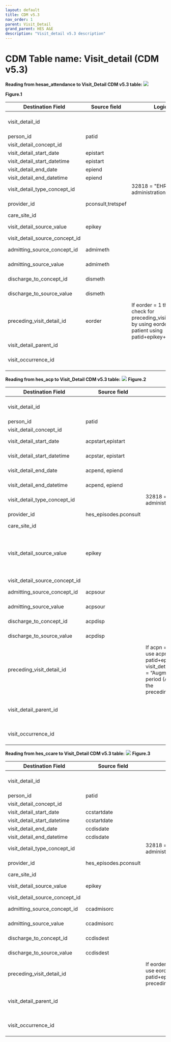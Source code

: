 ```yaml
---
layout: default
title: CDM v5.3
nav_order: 1
parent: Visit_Detail
grand_parent: HES A&E
description: "Visit_detail v5.3 description"
---
```


# CDM Table name: Visit_detail (CDM v5.3)

**Reading from hesae_attendance to Visit_Detail CDM v5.3 table:**
![](images/image4.png)

**Figure.1**

| Destination Field | Source field | Logic | Comment field |
| --- | --- | --- | --- |
| visit_detail_id |  |  | Autogenerate: if table is empty, starts from MAX(public.visit_detail) + 1|
| person_id | patid |  |  |
| visit_detail_concept_id |  |  | 9201 = Inpatient visit |
| visit_detail_start_date | epistart | |  |
| visit_detail_start_datetime | epistart | |  |
| visit_detail_end_date | epiend | | |
| visit_detail_end_datetime | epiend | |  |
| visit_detail_type_concept_id |  | 32818 = "EHR administration record” |  |
| provider_id | pconsult,tretspef |  | Provider_id from PROVIDER using pconsult and tretspef |
| care_site_id | |  |  |
| visit_detail_source_value | epikey | | This will allow us to retrieve visit_detail_id using patid. |
| visit_detail_source_concept_id |  |  | 32828 |
| admitting_source_concept_id | admimeth |  | Definition to be added instead of number |
| admitting_source_value | admimeth |  | Check for OMOP codes from admimeth |
| discharge_to_concept_id | dismeth |  | Definition to be added instead of number |
| discharge_to_source_value | dismeth |  | Check for OMOP codes from dismeth |
| preceding_visit_detail_id | eorder | If eorder = 1 then 0 else check for preceding_visit_detail_id by using eorder for this patient using patid+epikey+spno. |  |
| visit_detail_parent_id |  |  |  |
| visit_occurrence_id |  |  | Use spno to retrieve visit_occurrence_id from visit_occurrence.visit_source_value |

**Reading from hes_acp to Visit_Detail CDM v5.3 table:**
![](images/image5.png)
**Figure.2**

| Destination Field | Source field | Logic | Comment field |
| --- | --- | --- | --- |
| visit_detail_id |  |  | Autogenerate: if table is empty, starts from MAX(public.visit_detail) + 1|
| person_id | patid |  |  |
| visit_detail_concept_id |  |  | 32037 = Intensive care |
| visit_detail_start_date | acpstart,epistart | | If acpstart in not null then acpstar else epistart |
| visit_detail_start_datetime | acpstar, epistart | | If acpstart in not null then acpstar else epistart  |
| visit_detail_end_date | acpend, epiend | |If acpend is not null then acpend else epiend |
| visit_detail_end_datetime | acpend, epiend | | If acpend is not null then acpend else epiend  |
| visit_detail_type_concept_id |  | 32818 = "EHR administration record” |  |
| provider_id | hes_episodes.pconsult |  | Use patid+epikey to get it (only if efficient and provider populated) |
| care_site_id | |  |  |
| visit_detail_source_value | epikey | | This will allow to retrieve visit_details_id using patid If acpn = 1 then 0 else use acpn with patid+epikey and visit_detail_source_value = “Augmented care period (ACP)” to find the preceding_visit_detail_id  |
| visit_detail_source_concept_id |  |  |  |
| admitting_source_concept_id | acpsour |  | Definition to be added instead of number |
| admitting_source_value | acpsour |  | Check for OMOP codes from acpsour |
| discharge_to_concept_id | acpdisp |  | Definition to be added instead of number |
| discharge_to_source_value | acpdisp |  | Check for OMOP codes from acpdisp |
| preceding_visit_detail_id | | If acpn = 1 then 0 else use acpn with patid+epikey and visit_detail_source_value = “Augmented care period (ACP)” to find the preceding_visit_detail_id |  |
| visit_detail_parent_id |  |  | Use patid + epikey where visit_detail_source_value= “Visit episode” to get the visit_detail_parent_id  |
| visit_occurrence_id |  |  | Use spno to retrieve visit_occurrence_id from visit_occurrence.visit_source_value   |

**Reading from hes_ccare to Visit_Detail CDM v5.3 table:**
![](images/image5.png)
**Figure.3**

| Destination Field | Source field | Logic | Comment field |
| --- | --- | --- | --- |
| visit_detail_id |  |  | Autogenerate: if table is empty, starts from MAX(public.visit_detail) + 1|
| person_id | patid |  |  |
| visit_detail_concept_id |  |  | 32037 = Intensive care |
| visit_detail_start_date | ccstartdate | | |
| visit_detail_start_datetime | ccstartdate | | |
| visit_detail_end_date | ccdisdate | | |
| visit_detail_end_datetime | ccdisdate | |  |
| visit_detail_type_concept_id |  | 32818 = "EHR administration record” |  |
| provider_id | hes_episodes.pconsult |  | Use patid+epikey to get it (only if efficient and provider populated) |
| care_site_id | |  |  |
| visit_detail_source_value | epikey | | This will allow to retrieve visit_details_id set to 0 at the end |
| visit_detail_source_concept_id |  |  |  |
| admitting_source_concept_id | ccadmisorc |  | Definition to be added instead of number |
| admitting_source_value | ccadmisorc |  | Check for OMOP codes from ccadmisorc |
| discharge_to_concept_id | ccdisdest |  | Definition to be added instead of number |
| discharge_to_source_value | ccdisdest |  | Check for OMOP codes from ccdisdest |
| preceding_visit_detail_id | | If eorder = 1 then 0 else use eorder with patid+epikey to find the preceding_visit_detail_id |  |
| visit_detail_parent_id |  |  | Use patid + epikey where visit_detail_source_value= “Visit episode” to get the visit_detail_parent_id  |
| visit_occurrence_id |  |  | Use spno to retrieve visit_occurrence_id from visit_occurrence.visit_source_value   |